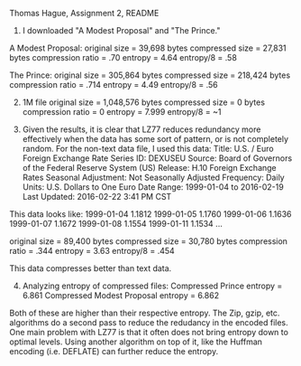Thomas Hague, Assignment 2, README

1. I downloaded "A Modest Proposal" and "The Prince."

A Modest Proposal:
original size = 39,698 bytes
compressed size = 27,831 bytes
compression ratio = .70
entropy = 4.64
entropy/8 = .58

The Prince:
original size = 305,864 bytes
compressed size = 218,424 bytes
compression ratio = .714
entropy = 4.49
entropy/8 = .56

2. 1M file
original size = 1,048,576 bytes
compressed size = 0 bytes
compression ratio = 0
entropy = 7.999
entropy/8 = ~1


3. Given the results, it is clear that LZ77 reduces redundancy more effectively when the data has some sort of 
pattern, or is not completely random. 
For the non-text data file, I used this data:
Title:               U.S. / Euro Foreign Exchange Rate
Series ID:           DEXUSEU
Source:              Board of Governors of the Federal Reserve System (US)
Release:             H.10 Foreign Exchange Rates
Seasonal Adjustment: Not Seasonally Adjusted
Frequency:           Daily
Units:               U.S. Dollars to One Euro
Date Range:          1999-01-04 to 2016-02-19
Last Updated:        2016-02-22 3:41 PM CST

This data looks like:
1999-01-04  1.1812
1999-01-05  1.1760
1999-01-06  1.1636
1999-01-07  1.1672
1999-01-08  1.1554
1999-01-11  1.1534
...

original size = 89,400 bytes
compressed size = 30,780 bytes
compression ratio = .344
entropy = 3.63
entropy/8 = .454

This data compresses better than text data. 

4. Analyzing entropy of compressed files:
Compressed Prince entropy = 6.861
Compressed Modest Proposal entropy = 6.862

Both of these are higher than their respective entropy. 
The Zip, gzip, etc. algorithms do a second pass to reduce the redudancy in the encoded files. One main problem with LZ77 is that it often does not bring entropy down to optimal levels. Using another algorithm on top of it, like the Huffman encoding (i.e. DEFLATE) can further reduce the entropy. 


